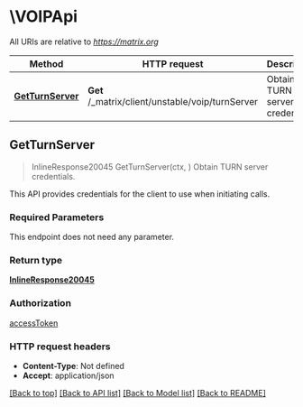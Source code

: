 # \VOIPApi

All URIs are relative to *https://matrix.org*

Method | HTTP request | Description
------------- | ------------- | -------------
[**GetTurnServer**](VOIPApi.md#GetTurnServer) | **Get** /_matrix/client/unstable/voip/turnServer | Obtain TURN server credentials.



## GetTurnServer

> InlineResponse20045 GetTurnServer(ctx, )
Obtain TURN server credentials.

This API provides credentials for the client to use when initiating calls.

### Required Parameters

This endpoint does not need any parameter.

### Return type

[**InlineResponse20045**](inline_response_200_45.md)

### Authorization

[accessToken](../README.md#accessToken)

### HTTP request headers

- **Content-Type**: Not defined
- **Accept**: application/json

[[Back to top]](#) [[Back to API list]](../README.md#documentation-for-api-endpoints)
[[Back to Model list]](../README.md#documentation-for-models)
[[Back to README]](../README.md)

